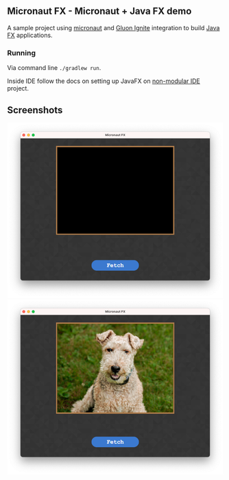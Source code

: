## Micronaut FX - Micronaut + Java FX demo

A sample project using [micronaut](https://micronaut.io) and [Gluon Ignite](https://github.com/gluonhq/ignite) integration to build [Java FX](https://openjfx.io/) applications.


### Running
Via command line `./gradlew run`.

Inside IDE follow the docs on setting up JavaFX on [non-modular IDE](https://openjfx.io/openjfx-docs/) project.

## Screenshots

![Start screen](assets/start.png)
![Capture screen](assets/call.png)


